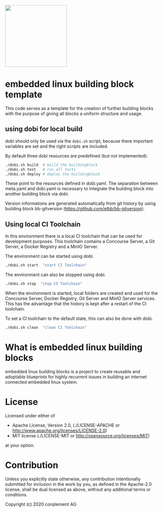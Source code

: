<img src="https://raw.githubusercontent.com/elbb/bb-buildingblock/master/.assets/logo.png" height="200">

# embedded linux building block template

This code serves as a template for the creation of further building blocks with the purpose of giving all blocks a uniform structure and usage.

## using dobi for local build

dobi should only be used via the `dobi.sh` script, because there important variables are set and the right scripts are included.

By default three dobi resources are predefined (but not implemented):

```sh
./dobi.sh build  # build the buildingblock
./dobi.sh test   # run all tests
./dobi.sh deploy # deploy the buildingblock
```

These point to the resources defined in dobi.yaml.
The separation between meta.yaml and dobi.yaml is necessary to integrate the building block into another building block via dobi.

Version informations are generated automatically from git history by using building block bb-gitversion (<https://github.com/elbb/bb-gitversion>).

## Using local CI Toolchain

In this environment there is a local CI toolchain that can be used for development purposes. 
This toolchain contains a Concourse Server, a Git Server, a Docker Registry and a MinIO Server. 

The environment can be started using dobi.

```sh
./dobi.sh start  "start CI Toolchain"
```

The environment can also be stopped using dobi.

```sh
./dobi.sh stop  "stop CI Toolchain"
```

When the environment is started, local folders are created and used for the Concourse Server, Docker Registry, Git Server and MinIO Server services. This has the advantage that the history is kept after a restart of the CI toolchain.

To set a CI toolchain to the default state, this can also be done with dobi.

```sh
./dobi.sh clean  "clean CI Toolchain"
```

# What is embedded linux building blocks

embedded linux building blocks is a project to create reusable and
adoptable blueprints for highly recurrent issues in building an internet
connected embedded linux system.

# License

Licensed under either of

* Apache License, Version 2.0, (./LICENSE-APACHE or <http://www.apache.org/licenses/LICENSE-2.0>)
* MIT license (./LICENSE-MIT or <http://opensource.org/licenses/MIT>)

at your option.

# Contribution

Unless you explicitly state otherwise, any contribution intentionally
submitted for inclusion in the work by you, as defined in the Apache-2.0
license, shall be dual licensed as above, without any additional terms or
conditions.

Copyright (c) 2020 conplement AG

